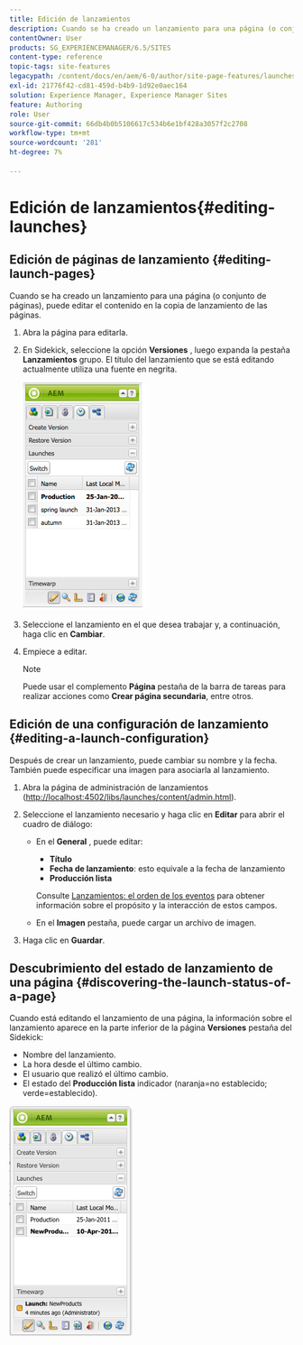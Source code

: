 ```yaml
---
title: Edición de lanzamientos
description: Cuando se ha creado un lanzamiento para una página (o conjunto de páginas), puede editar el contenido en la copia de lanzamiento de las páginas.
contentOwner: User
products: SG_EXPERIENCEMANAGER/6.5/SITES
content-type: reference
topic-tags: site-features
legacypath: /content/docs/en/aem/6-0/author/site-page-features/launches
exl-id: 21776f42-cd81-459d-b4b9-1d92e0aec164
solution: Experience Manager, Experience Manager Sites
feature: Authoring
role: User
source-git-commit: 66db4b0b5106617c534b6e1bf428a3057f2c2708
workflow-type: tm+mt
source-wordcount: '281'
ht-degree: 7%

---
```


# Edición de lanzamientos{#editing-launches}

## Edición de páginas de lanzamiento {#editing-launch-pages}

Cuando se ha creado un lanzamiento para una página (o conjunto de páginas), puede editar el contenido en la copia de lanzamiento de las páginas.

1. Abra la página para editarla.
1. En Sidekick, seleccione la opción **Versiones** , luego expanda la pestaña **Lanzamientos** grupo. El título del lanzamiento que se está editando actualmente utiliza una fuente en negrita.

   ![chlimage_1-13](assets/chlimage_1-13.jpeg)

1. Seleccione el lanzamiento en el que desea trabajar y, a continuación, haga clic en **Cambiar**.
1. Empiece a editar.

   >[!NOTE]
   >
   >Puede usar el complemento **Página** pestaña de la barra de tareas para realizar acciones como **Crear página secundaria**, entre otros.

## Edición de una configuración de lanzamiento {#editing-a-launch-configuration}

Después de crear un lanzamiento, puede cambiar su nombre y la fecha. También puede especificar una imagen para asociarla al lanzamiento.

1. Abra la página de administración de lanzamientos ([http://localhost:4502/libs/launches/content/admin.html](http://localhost:4502/libs/launches/content/admin.html)).

1. Seleccione el lanzamiento necesario y haga clic en **Editar** para abrir el cuadro de diálogo:

   * En el **General** , puede editar:

      * **Título**
      * **Fecha de lanzamiento**: esto equivale a la fecha de lanzamiento
      * **Producción lista**

     Consulte [Lanzamientos: el orden de los eventos](/help/sites-authoring/launches.md#launches-the-order-of-events) para obtener información sobre el propósito y la interacción de estos campos.

   * En el **Imagen** pestaña, puede cargar un archivo de imagen.

1. Haga clic en **Guardar**.

## Descubrimiento del estado de lanzamiento de una página {#discovering-the-launch-status-of-a-page}

Cuando está editando el lanzamiento de una página, la información sobre el lanzamiento aparece en la parte inferior de la página **Versiones** pestaña del Sidekick:

* Nombre del lanzamiento.
* La hora desde el último cambio.
* El usuario que realizó el último cambio.
* El estado del **Producción lista** indicador (naranja=no establecido; verde=establecido).

![chlimage_1-186](assets/chlimage_1-186.png)
